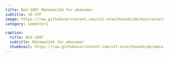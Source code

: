 ```yaml
---
title: Bed-1007 Matematikk for økonomer
subtitle: 10 STP
image: https://raw.githubusercontent.com/uit-econ/hovedside/main/assets/img/Bed-1007.jpg
category: semester1

caption:
  title: Bed-1007
  subtitle: Matematikk for økonomer
  thumbnail: https://raw.githubusercontent.com/uit-econ/hovedside/main/assets/img/Bed-1007.jpg
---
```



<script>  

  
var observer = new MutationObserver(function(mutationsList, observer) {
    for (var mutation of mutationsList){
  
        if (mutation.attributeName == 'aria-hidden' ) {
           if($('#p1').css('aria-hidden') == 'true'){
                  console.log('The ' + mutation.attributeName + ' attribute was modified.');
                }
            }

    }
});
observer.observe(document.getElementById('p1'), { attributes: true } );
  
</script>

